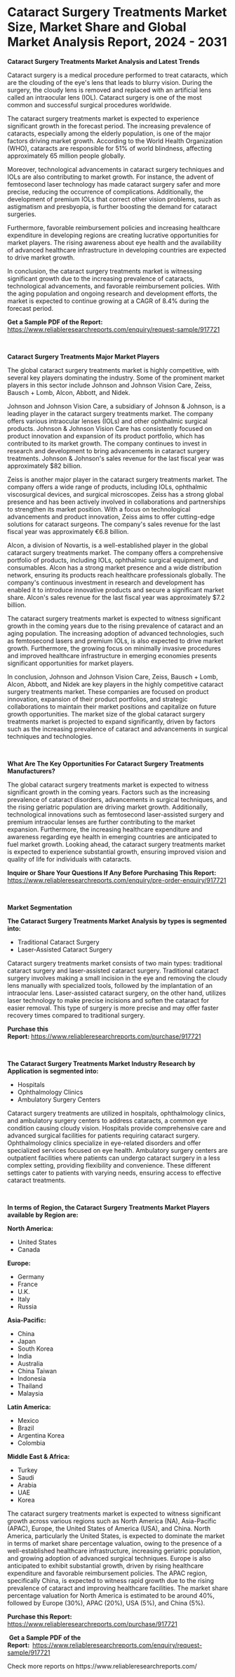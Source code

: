 <p><h1>Cataract Surgery Treatments Market Size, Market Share and Global Market Analysis Report, 2024 - 2031</h1></p><p><strong>Cataract Surgery Treatments Market Analysis and Latest Trends</strong></p>
<p><p>Cataract surgery is a medical procedure performed to treat cataracts, which are the clouding of the eye's lens that leads to blurry vision. During the surgery, the cloudy lens is removed and replaced with an artificial lens called an intraocular lens (IOL). Cataract surgery is one of the most common and successful surgical procedures worldwide.</p><p>The cataract surgery treatments market is expected to experience significant growth in the forecast period. The increasing prevalence of cataracts, especially among the elderly population, is one of the major factors driving market growth. According to the World Health Organization (WHO), cataracts are responsible for 51% of world blindness, affecting approximately 65 million people globally.</p><p>Moreover, technological advancements in cataract surgery techniques and IOLs are also contributing to market growth. For instance, the advent of femtosecond laser technology has made cataract surgery safer and more precise, reducing the occurrence of complications. Additionally, the development of premium IOLs that correct other vision problems, such as astigmatism and presbyopia, is further boosting the demand for cataract surgeries.</p><p>Furthermore, favorable reimbursement policies and increasing healthcare expenditure in developing regions are creating lucrative opportunities for market players. The rising awareness about eye health and the availability of advanced healthcare infrastructure in developing countries are expected to drive market growth.</p><p>In conclusion, the cataract surgery treatments market is witnessing significant growth due to the increasing prevalence of cataracts, technological advancements, and favorable reimbursement policies. With the aging population and ongoing research and development efforts, the market is expected to continue growing at a CAGR of 8.4% during the forecast period.</p></p>
<p><strong>Get a Sample PDF of the Report:&nbsp;</strong> <a href="https://www.reliableresearchreports.com/enquiry/request-sample/917721">https://www.reliableresearchreports.com/enquiry/request-sample/917721</a></p>
<p>&nbsp;</p>
<p><strong>Cataract Surgery Treatments Major Market Players</strong></p>
<p><p>The global cataract surgery treatments market is highly competitive, with several key players dominating the industry. Some of the prominent market players in this sector include Johnson and Johnson Vision Care, Zeiss, Bausch + Lomb, Alcon, Abbott, and Nidek.</p><p>Johnson and Johnson Vision Care, a subsidiary of Johnson & Johnson, is a leading player in the cataract surgery treatments market. The company offers various intraocular lenses (IOLs) and other ophthalmic surgical products. Johnson & Johnson Vision Care has consistently focused on product innovation and expansion of its product portfolio, which has contributed to its market growth. The company continues to invest in research and development to bring advancements in cataract surgery treatments. Johnson & Johnson's sales revenue for the last fiscal year was approximately $82 billion.</p><p>Zeiss is another major player in the cataract surgery treatments market. The company offers a wide range of products, including IOLs, ophthalmic viscosurgical devices, and surgical microscopes. Zeiss has a strong global presence and has been actively involved in collaborations and partnerships to strengthen its market position. With a focus on technological advancements and product innovation, Zeiss aims to offer cutting-edge solutions for cataract surgeons. The company's sales revenue for the last fiscal year was approximately €6.8 billion.</p><p>Alcon, a division of Novartis, is a well-established player in the global cataract surgery treatments market. The company offers a comprehensive portfolio of products, including IOLs, ophthalmic surgical equipment, and consumables. Alcon has a strong market presence and a wide distribution network, ensuring its products reach healthcare professionals globally. The company's continuous investment in research and development has enabled it to introduce innovative products and secure a significant market share. Alcon's sales revenue for the last fiscal year was approximately $7.2 billion.</p><p>The cataract surgery treatments market is expected to witness significant growth in the coming years due to the rising prevalence of cataract and an aging population. The increasing adoption of advanced technologies, such as femtosecond lasers and premium IOLs, is also expected to drive market growth. Furthermore, the growing focus on minimally invasive procedures and improved healthcare infrastructure in emerging economies presents significant opportunities for market players.</p><p>In conclusion, Johnson and Johnson Vision Care, Zeiss, Bausch + Lomb, Alcon, Abbott, and Nidek are key players in the highly competitive cataract surgery treatments market. These companies are focused on product innovation, expansion of their product portfolios, and strategic collaborations to maintain their market positions and capitalize on future growth opportunities. The market size of the global cataract surgery treatments market is projected to expand significantly, driven by factors such as the increasing prevalence of cataract and advancements in surgical techniques and technologies.</p></p>
<p>&nbsp;</p>
<p><strong>What Are The Key Opportunities For Cataract Surgery Treatments Manufacturers?</strong></p>
<p><p>The global cataract surgery treatments market is expected to witness significant growth in the coming years. Factors such as the increasing prevalence of cataract disorders, advancements in surgical techniques, and the rising geriatric population are driving market growth. Additionally, technological innovations such as femtosecond laser-assisted surgery and premium intraocular lenses are further contributing to the market expansion. Furthermore, the increasing healthcare expenditure and awareness regarding eye health in emerging countries are anticipated to fuel market growth. Looking ahead, the cataract surgery treatments market is expected to experience substantial growth, ensuring improved vision and quality of life for individuals with cataracts.</p></p>
<p><strong>Inquire or Share Your Questions If Any Before Purchasing This Report:</strong> <a href="https://www.reliableresearchreports.com/enquiry/pre-order-enquiry/917721">https://www.reliableresearchreports.com/enquiry/pre-order-enquiry/917721</a></p>
<p>&nbsp;</p>
<p><strong>Market Segmentation</strong></p>
<p><strong>The Cataract Surgery Treatments Market Analysis by types is segmented into:</strong></p>
<p><ul><li>Traditional Cataract Surgery</li><li>Laser-Assisted Cataract Surgery</li></ul></p>
<p><p>Cataract surgery treatments market consists of two main types: traditional cataract surgery and laser-assisted cataract surgery. Traditional cataract surgery involves making a small incision in the eye and removing the cloudy lens manually with specialized tools, followed by the implantation of an intraocular lens. Laser-assisted cataract surgery, on the other hand, utilizes laser technology to make precise incisions and soften the cataract for easier removal. This type of surgery is more precise and may offer faster recovery times compared to traditional surgery.</p></p>
<p><strong>Purchase this Report:&nbsp;</strong><a href="https://www.reliableresearchreports.com/purchase/917721">https://www.reliableresearchreports.com/purchase/917721</a></p>
<p>&nbsp;</p>
<p><strong>The Cataract Surgery Treatments Market Industry Research by Application is segmented into:</strong></p>
<p><ul><li>Hospitals</li><li>Ophthalmology Clinics</li><li>Ambulatory Surgery Centers</li></ul></p>
<p><p>Cataract surgery treatments are utilized in hospitals, ophthalmology clinics, and ambulatory surgery centers to address cataracts, a common eye condition causing cloudy vision. Hospitals provide comprehensive care and advanced surgical facilities for patients requiring cataract surgery. Ophthalmology clinics specialize in eye-related disorders and offer specialized services focused on eye health. Ambulatory surgery centers are outpatient facilities where patients can undergo cataract surgery in a less complex setting, providing flexibility and convenience. These different settings cater to patients with varying needs, ensuring access to effective cataract treatments.</p></p>
<p>&nbsp;</p>
<p><strong>In terms of Region, the Cataract Surgery Treatments Market Players available by Region are:</strong></p>
<p>
    <p> <strong> North America: </strong>
        <ul>
            <li>United States</li>
            <li>Canada</li>
        </ul>
        </p> 
    <p> <strong> Europe: </strong>
        <ul>
            <li>Germany</li>
            <li>France</li>
            <li>U.K.</li>
            <li>Italy</li>
            <li>Russia</li>
        </ul>
        </p> 
    <p> <strong> Asia-Pacific: </strong>
        <ul>
            <li>China</li>
            <li>Japan</li>
            <li>South Korea</li>
            <li>India</li>
            <li>Australia</li>
            <li>China Taiwan</li>
            <li>Indonesia</li>
            <li>Thailand</li>
            <li>Malaysia</li>
        </ul>
        </p> 
    <p> <strong> Latin America: </strong>
        <ul>
            <li>Mexico</li>
            <li>Brazil</li>
            <li>Argentina Korea</li>
            <li>Colombia</li>
        </ul>
        </p> 
    <p> <strong> Middle East & Africa: </strong>
        <ul>
            <li>Turkey</li>
            <li>Saudi</li>
            <li>Arabia</li>
            <li>UAE</li>
            <li>Korea</li>
        </ul>
    </p>
    </p>
<p><p>The cataract surgery treatments market is expected to witness significant growth across various regions such as North America (NA), Asia-Pacific (APAC), Europe, the United States of America (USA), and China. North America, particularly the United States, is expected to dominate the market in terms of market share percentage valuation, owing to the presence of a well-established healthcare infrastructure, increasing geriatric population, and growing adoption of advanced surgical techniques. Europe is also anticipated to exhibit substantial growth, driven by rising healthcare expenditure and favorable reimbursement policies. The APAC region, specifically China, is expected to witness rapid growth due to the rising prevalence of cataract and improving healthcare facilities. The market share percentage valuation for North America is estimated to be around 40%, followed by Europe (30%), APAC (20%), USA (5%), and China (5%).</p></p>
<p><strong>Purchase this Report: </strong><a href="https://www.reliableresearchreports.com/purchase/917721">https://www.reliableresearchreports.com/purchase/917721</a></p>
<p>&nbsp;<strong>Get a Sample PDF of the Report:&nbsp;&nbsp;</strong><a href="https://www.reliableresearchreports.com/enquiry/request-sample/917721">https://www.reliableresearchreports.com/enquiry/request-sample/917721</a></p>
<p><strong></strong></p>
<p>Check more reports on https://www.reliableresearchreports.com/</p>